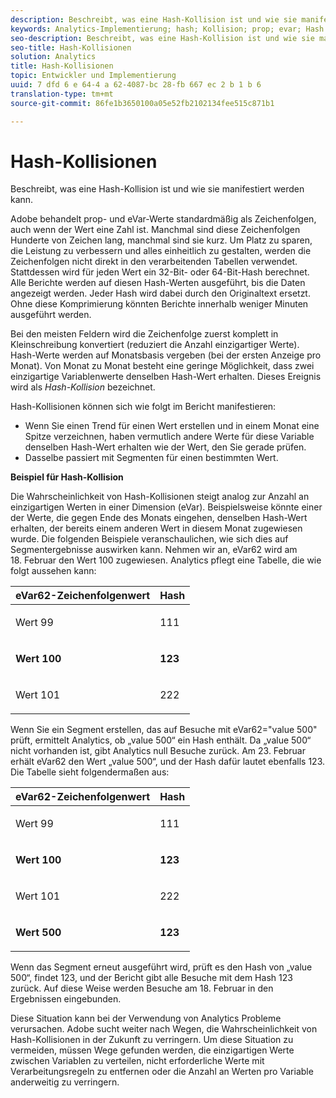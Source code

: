 ```yaml
---
description: Beschreibt, was eine Hash-Kollision ist und wie sie manifestiert werden kann.
keywords: Analytics-Implementierung; hash; Kollision; prop; evar; Hash
seo-description: Beschreibt, was eine Hash-Kollision ist und wie sie manifestiert werden kann.
seo-title: Hash-Kollisionen
solution: Analytics
title: Hash-Kollisionen
topic: Entwickler und Implementierung
uuid: 7 dfd 6 e 64-4 a 62-4087-bc 28-fb 667 ec 2 b 1 b 6
translation-type: tm+mt
source-git-commit: 86fe1b3650100a05e52fb2102134fee515c871b1

---
```



# Hash-Kollisionen

Beschreibt, was eine Hash-Kollision ist und wie sie manifestiert werden kann.

Adobe behandelt prop- und eVar-Werte standardmäßig als Zeichenfolgen, auch wenn der Wert eine Zahl ist. Manchmal sind diese Zeichenfolgen Hunderte von Zeichen lang, manchmal sind sie kurz. Um Platz zu sparen, die Leistung zu verbessern und alles einheitlich zu gestalten, werden die Zeichenfolgen nicht direkt in den verarbeitenden Tabellen verwendet. Stattdessen wird für jeden Wert ein 32-Bit- oder 64-Bit-Hash berechnet. Alle Berichte werden auf diesen Hash-Werten ausgeführt, bis die Daten angezeigt werden. Jeder Hash wird dabei durch den Originaltext ersetzt. Ohne diese Komprimierung könnten Berichte innerhalb weniger Minuten ausgeführt werden.

Bei den meisten Feldern wird die Zeichenfolge zuerst komplett in Kleinschreibung konvertiert (reduziert die Anzahl einzigartiger Werte). Hash-Werte werden auf Monatsbasis vergeben (bei der ersten Anzeige pro Monat). Von Monat zu Monat besteht eine geringe Möglichkeit, dass zwei einzigartige Variablenwerte denselben Hash-Wert erhalten. Dieses Ereignis wird als *Hash-Kollision* bezeichnet.

Hash-Kollisionen können sich wie folgt im Bericht manifestieren:

* Wenn Sie einen Trend für einen Wert erstellen und in einem Monat eine Spitze verzeichnen, haben vermutlich andere Werte für diese Variable denselben Hash-Wert erhalten wie der Wert, den Sie gerade prüfen.
* Dasselbe passiert mit Segmenten für einen bestimmten Wert.

<p class="head"> <b>Beispiel für Hash-Kollision</b> </p>

Die Wahrscheinlichkeit von Hash-Kollisionen steigt analog zur Anzahl an einzigartigen Werten in einer Dimension (eVar). Beispielsweise könnte einer der Werte, die gegen Ende des Monats eingehen, denselben Hash-Wert erhalten, der bereits einem anderen Wert in diesem Monat zugewiesen wurde. Die folgenden Beispiele veranschaulichen, wie sich dies auf Segmentergebnisse auswirken kann. Nehmen wir an, eVar62 wird am 18. Februar den Wert 100 zugewiesen. Analytics pflegt eine Tabelle, die wie folgt aussehen kann:

<table id="table_6A49D1D5932E485DB2083154897E5074"> 
 <thead> 
  <tr> 
   <th colname="col1" class="entry"> eVar62-Zeichenfolgenwert </th> 
   <th colname="col2" class="entry"> Hash </th> 
  </tr> 
 </thead>
 <tbody> 
  <tr> 
   <td colname="col1"> <p> Wert 99 </p> </td> 
   <td colname="col2"> <p> 111 </p> </td> 
  </tr> 
  <tr> 
   <td colname="col1"> <p> <b> Wert 100</b> </p> </td> 
   <td colname="col2"> <p> <b> 123</b> </p> </td> 
  </tr> 
  <tr> 
   <td colname="col1"> <p> Wert 101 </p> </td> 
   <td colname="col2"> <p> 222 </p> </td> 
  </tr> 
 </tbody> 
</table>

Wenn Sie ein Segment erstellen, das auf Besuche mit eVar62="value 500" prüft, ermittelt Analytics, ob „value 500“ ein Hash enthält. Da „value 500“ nicht vorhanden ist, gibt Analytics null Besuche zurück. Am 23. Februar erhält eVar62 den Wert „value 500“, und der Hash dafür lautet ebenfalls 123. Die Tabelle sieht folgendermaßen aus:

<table id="table_5FCF0BCDA5E740CCA266A822D9084C49"> 
 <thead> 
  <tr> 
   <th colname="col1" class="entry"> eVar62-Zeichenfolgenwert </th> 
   <th colname="col2" class="entry"> Hash </th> 
  </tr> 
 </thead>
 <tbody> 
  <tr> 
   <td colname="col1"> <p> Wert 99 </p> </td> 
   <td colname="col2"> <p> 111 </p> </td> 
  </tr> 
  <tr> 
   <td colname="col1"> <p> <b> Wert 100</b> </p> </td> 
   <td colname="col2"> <p> <b> 123</b> </p> </td> 
  </tr> 
  <tr> 
   <td colname="col1"> <p> Wert 101 </p> </td> 
   <td colname="col2"> <p> 222 </p> </td> 
  </tr> 
  <tr> 
   <td colname="col1"> <p> <b> Wert 500 </b> </p> </td> 
   <td colname="col2"> <p> <b> 123</b> </p> </td> 
  </tr> 
 </tbody> 
</table>

Wenn das Segment erneut ausgeführt wird, prüft es den Hash von „value 500“, findet 123, und der Bericht gibt alle Besuche mit dem Hash 123 zurück. Auf diese Weise werden Besuche am 18. Februar in den Ergebnissen eingebunden.

Diese Situation kann bei der Verwendung von Analytics Probleme verursachen. Adobe sucht weiter nach Wegen, die Wahrscheinlichkeit von Hash-Kollisionen in der Zukunft zu verringern. Um diese Situation zu vermeiden, müssen Wege gefunden werden, die einzigartigen Werte zwischen Variablen zu verteilen, nicht erforderliche Werte mit Verarbeitungsregeln zu entfernen oder die Anzahl an Werten pro Variable anderweitig zu verringern.
